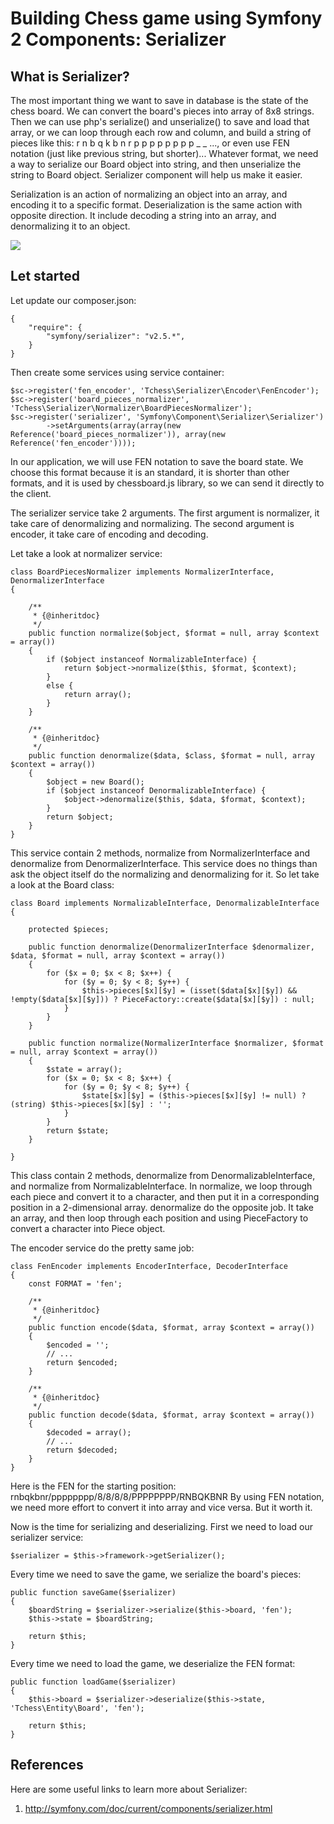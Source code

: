 Building Chess game using Symfony 2 Components: Serializer
========================================================

What is Serializer?
-----------------

The most important thing we want to save in database is the state of the chess
board. We can convert the board's pieces into array of 8x8 strings. Then we can
use php's serialize() and unserialize() to save and load that array, or we
can loop through each row and column, and build a string of pieces like this:
r n b q k b n r p p p p p p p p _ _ ..., or even use FEN notation (just like
previous string, but shorter)... Whatever format, we need a way to serialize
our Board object into string, and then unserialize the string to Board object.
Serializer component will help us make it easier.

Serialization is an action of normalizing an object into an array, and encoding
it to a specific format. Deserialization is the same action with opposite
direction. It include decoding a string into an array, and denormalizing it
to an object.

[<img src="http://symfony.com/doc/current/_images/serializer_workflow.png">](http://symfony.com/doc/current/components/serializer.html)

Let started
------------

Let update our composer.json:

```
{
    "require": {
        "symfony/serializer": "v2.5.*",
    }
}
```

Then create some services using service container:

```
$sc->register('fen_encoder', 'Tchess\Serializer\Encoder\FenEncoder');
$sc->register('board_pieces_normalizer', 'Tchess\Serializer\Normalizer\BoardPiecesNormalizer');
$sc->register('serializer', 'Symfony\Component\Serializer\Serializer')
        ->setArguments(array(array(new Reference('board_pieces_normalizer')), array(new Reference('fen_encoder'))));
```

In our application, we will use FEN notation to save the board state. We choose
this format because it is an standard, it is shorter than other formats, and it
is used by chessboard.js library, so we can send it directly to the client.

The serializer service take 2 arguments. The first argument is normalizer, it
take care of denormalizing and normalizing. The second argument is encoder,
it take care of encoding and decoding.

Let take a look at normalizer service:

```
class BoardPiecesNormalizer implements NormalizerInterface, DenormalizerInterface
{

    /**
     * {@inheritdoc}
     */
    public function normalize($object, $format = null, array $context = array())
    {
        if ($object instanceof NormalizableInterface) {
            return $object->normalize($this, $format, $context);
        }
        else {
            return array();
        }
    }

    /**
     * {@inheritdoc}
     */
    public function denormalize($data, $class, $format = null, array $context = array())
    {
        $object = new Board();
        if ($object instanceof DenormalizableInterface) {
            $object->denormalize($this, $data, $format, $context);
        }
        return $object;
    }
}
```

This service contain 2 methods, normalize from NormalizerInterface and
denormalize from DenormalizerInterface. This service does no things than
ask the object itself do the normalizing and denormalizing for it. So let take
a look at the Board class:

```
class Board implements NormalizableInterface, DenormalizableInterface
{

    protected $pieces;

    public function denormalize(DenormalizerInterface $denormalizer, $data, $format = null, array $context = array())
    {
        for ($x = 0; $x < 8; $x++) {
            for ($y = 0; $y < 8; $y++) {
                $this->pieces[$x][$y] = (isset($data[$x][$y]) && !empty($data[$x][$y])) ? PieceFactory::create($data[$x][$y]) : null;
            }
        }
    }

    public function normalize(NormalizerInterface $normalizer, $format = null, array $context = array())
    {
        $state = array();
        for ($x = 0; $x < 8; $x++) {
            for ($y = 0; $y < 8; $y++) {
                $state[$x][$y] = ($this->pieces[$x][$y] != null) ? (string) $this->pieces[$x][$y] : '';
            }
        }
        return $state;
    }

}
```

This class contain 2 methods, denormalize from DenormalizableInterface, and
normalize from NormalizableInterface. In normalize, we loop through each piece
and convert it to a character, and then put it in a corresponding position
in a 2-dimensional array. denormalize do the opposite job. It take an array,
and then loop through each position and using PieceFactory to convert a
character into Piece object.

The encoder service do the pretty same job:

```
class FenEncoder implements EncoderInterface, DecoderInterface
{
    const FORMAT = 'fen';

    /**
     * {@inheritdoc}
     */
    public function encode($data, $format, array $context = array())
    {
        $encoded = '';
        // ...
        return $encoded;
    }

    /**
     * {@inheritdoc}
     */
    public function decode($data, $format, array $context = array())
    {
        $decoded = array();
        // ...
        return $decoded;
    }
}
```

Here is the FEN for the starting position:
rnbqkbnr/pppppppp/8/8/8/8/PPPPPPPP/RNBQKBNR
By using FEN notation, we need more effort to convert it into array and vice
versa. But it worth it.

Now is the time for serializing and deserializing. First we need to load our
serializer service:

```
$serializer = $this->framework->getSerializer();
```

Every time we need to save the game, we serialize the board's pieces:

```
public function saveGame($serializer)
{
    $boardString = $serializer->serialize($this->board, 'fen');
    $this->state = $boardString;

    return $this;
}
```

Every time we need to load the game, we deserialize the FEN format:

```
public function loadGame($serializer)
{
    $this->board = $serializer->deserialize($this->state, 'Tchess\Entity\Board', 'fen');

    return $this;
}
```


References
----------

Here are some useful links to learn more about Serializer:

1. http://symfony.com/doc/current/components/serializer.html
